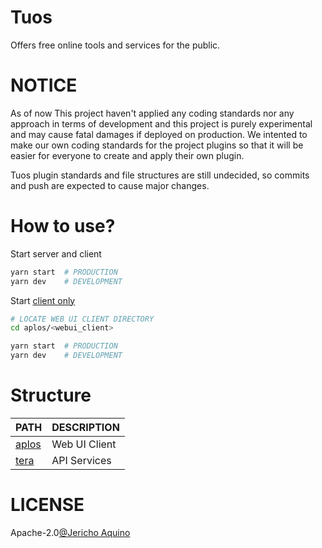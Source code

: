 # Tuos

Offers free online tools and services for the public.

# NOTICE

As of now This project haven't applied any coding standards nor any approach in terms of development and this project is purely experimental and may cause fatal damages if deployed on production. We intented to make our own coding standards for the project plugins so that it will be easier for everyone to create and apply their own plugin.

Tuos plugin standards and file structures are still undecided, so commits and push are expected to cause major changes.

# How to use?

Start server and client
```bash
yarn start  # PRODUCTION
yarn dev    # DEVELOPMENT
```

Start [client only](https://github.com/eru123/tuos/tree/main/aplos)
```bash
# LOCATE WEB UI CLIENT DIRECTORY
cd aplos/<webui_client>

yarn start  # PRODUCTION
yarn dev    # DEVELOPMENT
```

# Structure

| PATH  | DESCRIPTION   |
|-------|---------------|
| [aplos](https://github.com/eru123/tuos/tree/main/aplos) | Web UI Client |
| [tera](https://github.com/eru123/tuos/tree/main/tera)  | API Services  |

# LICENSE
Apache-2.0[@Jericho Aquino](https://github.com/eru123)
